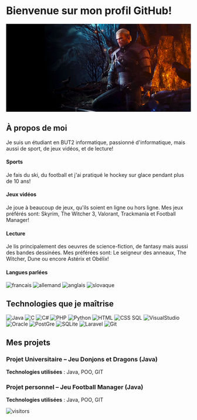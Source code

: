 # Bienvenue sur mon profil GitHub!
<p align="center">
    <img src="https://github.com/ferencz49/ferencz49/blob/main/gif_tw3">
</p>

## À propos de moi

Je suis un étudiant en BUT2 informatique, passionné d'informatique, mais aussi de sport, de jeux vidéos, et de lecture! 

#### Sports
Je fais du ski, du football et j'ai pratiqué le hockey sur glace pendant plus de 10 ans!

#### Jeux vidéos
Je joue à beaucoup de jeux, qu'ils soient en ligne ou hors ligne. Mes jeux préférés sont: Skyrim, The Witcher 3, Valorant, Trackmania et Football Manager!

#### Lecture
Je lis principalement des oeuvres de science-fiction, de fantasy mais aussi des bandes dessinées. Mes préférées sont: Le seigneur des anneaux, The Witcher, Dune ou encore Astérix et Obélix!

#### Langues parlées
<p align="center" style="display: inline;">
    <img src="https://flagicons.lipis.dev/flags/4x3/fr.svg" title="francais" width="30">
    <img src="https://flagicons.lipis.dev/flags/4x3/de.svg" title="allemand" width="30">
    <img src="https://flagicons.lipis.dev/flags/4x3/us.svg" title="anglais" width="30">
    <img src="https://flagicons.lipis.dev/flags/4x3/sk.svg" title="slovaque" width="30">
</p>

## Technologies que je maîtrise
<p align="center" style="display: inline;">
    <img src="https://cdn.jsdelivr.net/gh/devicons/devicon@latest/icons/java/java-original.svg" title = "Java" width="50" />
    <img src="https://cdn.jsdelivr.net/gh/devicons/devicon@latest/icons/c/c-original.svg" title = "C" width="50" />
    <img src="https://cdn.jsdelivr.net/gh/devicons/devicon@latest/icons/csharp/csharp-original.svg" title = "C#" width="50" />
    <img src="https://cdn.jsdelivr.net/gh/devicons/devicon@latest/icons/php/php-original.svg" title = "PHP" width="50" />
    <img src="https://cdn.jsdelivr.net/gh/devicons/devicon@latest/icons/python/python-original.svg" title = "Python " width="50" />
    <img src="https://cdn.jsdelivr.net/gh/devicons/devicon@latest/icons/html5/html5-original.svg" title = "HTML" width="50" />
    <img src="https://cdn.jsdelivr.net/gh/devicons/devicon@latest/icons/css3/css3-original.svg" title = "CSS" width="50" />
    SQL
     <img src="https://cdn.jsdelivr.net/gh/devicons/devicon@latest/icons/visualstudio/visualstudio-original.svg" title="VisualStudio" width="50" />
     <img src="https://cdn.jsdelivr.net/gh/devicons/devicon@latest/icons/oracle/oracle-original.svg" title="Oracle" width="50" />
     <img src="https://cdn.jsdelivr.net/gh/devicons/devicon@latest/icons/postgresql/postgresql-original.svg" title="PostGre" width="50" />
     <img src="https://cdn.jsdelivr.net/gh/devicons/devicon@latest/icons/sqlite/sqlite-original.svg" title="SQLite" width="50" />
     <img src="https://cdn.jsdelivr.net/gh/devicons/devicon@latest/icons/laravel/laravel-original.svg" title="Laravel" width="50" />
     <img src="https://cdn.jsdelivr.net/gh/devicons/devicon@latest/icons/git/git-original.svg" title="Git" width="50" />
</p>

## Mes projets

### Projet Universitaire – Jeu Donjons et Dragons (Java)

 **Technologies utilisées** : Java, POO, GIT

 ### Projet personnel – Jeu Football Manager (Java)

 **Technologies utilisées** : Java, POO, GIT

![visitors](https://vbr.nathanchung.dev/badge?page_id=ferencz49.ferencz49&color=00cf00)

<!--
**ferencz49/ferencz49** is a ✨ _special_ ✨ repository because its `README.md` (this file) appears on your GitHub profile.

Here are some ideas to get you started:

- 🔭 I’m currently working on ...
- 🌱 I’m currently learning ...
- 👯 I’m looking to collaborate on ...
- 🤔 I’m looking for help with ...
- 💬 Ask me about ...
- 📫 How to reach me: ...
- 😄 Pronouns: ...
- ⚡ Fun fact: ...
-->
